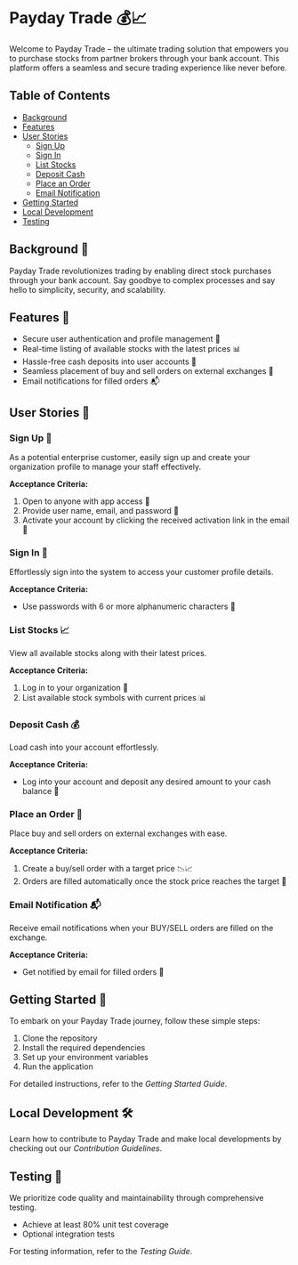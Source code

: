 # Payday Trade 💰📈

Welcome to Payday Trade – the ultimate trading solution that empowers you to purchase stocks from partner brokers through your bank account. This platform offers a seamless and secure trading experience like never before.

## Table of Contents
- [Background](#background)
- [Features](#features)
- [User Stories](#user-stories)
  - [Sign Up](#sign-up)
  - [Sign In](#sign-in)
  - [List Stocks](#list-stocks)
  - [Deposit Cash](#deposit-cash)
  - [Place an Order](#place-an-order)
  - [Email Notification](#email-notification)
- [Getting Started](#getting-started)
- [Local Development](#local-development)
- [Testing](#testing)

## Background 🌄

Payday Trade revolutionizes trading by enabling direct stock purchases through your bank account. Say goodbye to complex processes and say hello to simplicity, security, and scalability.

## Features 🚀

- Secure user authentication and profile management 🔐
- Real-time listing of available stocks with the latest prices 📊
- Hassle-free cash deposits into user accounts 💸
- Seamless placement of buy and sell orders on external exchanges 🔄
- Email notifications for filled orders 📬

## User Stories 👥

### Sign Up 📝

As a potential enterprise customer, easily sign up and create your organization profile to manage your staff effectively.

**Acceptance Criteria:**
1. Open to anyone with app access 📱
2. Provide user name, email, and password 🔑
3. Activate your account by clicking the received activation link in the email 📧

### Sign In 🔑

Effortlessly sign into the system to access your customer profile details.

**Acceptance Criteria:**
- Use passwords with 6 or more alphanumeric characters 🔐

### List Stocks 📈

View all available stocks along with their latest prices.

**Acceptance Criteria:**
1. Log in to your organization 👤
2. List available stock symbols with current prices 📊

### Deposit Cash 💰

Load cash into your account effortlessly.

**Acceptance Criteria:**
- Log into your account and deposit any desired amount to your cash balance 💸

### Place an Order 🔄

Place buy and sell orders on external exchanges with ease.

**Acceptance Criteria:**
1. Create a buy/sell order with a target price 📉📈
2. Orders are filled automatically once the stock price reaches the target 🎯

### Email Notification 📬

Receive email notifications when your BUY/SELL orders are filled on the exchange.

**Acceptance Criteria:**
- Get notified by email for filled orders 📧

## Getting Started 🚀

To embark on your Payday Trade journey, follow these simple steps:

1. Clone the repository
2. Install the required dependencies
3. Set up your environment variables
4. Run the application

For detailed instructions, refer to the *Getting Started Guide*.

## Local Development 🛠️

Learn how to contribute to Payday Trade and make local developments by checking out our *Contribution Guidelines*.

## Testing 🧪

We prioritize code quality and maintainability through comprehensive testing.

- Achieve at least 80% unit test coverage
- Optional integration tests

For testing information, refer to the *Testing Guide*.

